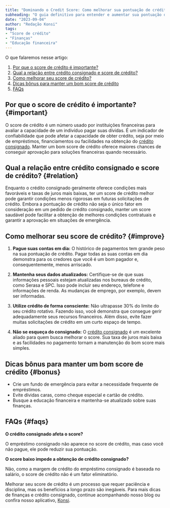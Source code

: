 ```yaml
---
title: "Dominando o Credit Score: Como melhorar sua pontuação de crédito como servidores públicos"
subheading: "O guia definitivo para entender e aumentar sua pontuação de crédito"
date: "2023-09-04"
author: "Redação Konsi"
tags:
- "Score de crédito"
- "Finanças"
- "Educação financeira"
---
```


O que falaremos nesse artigo:
1. [Por que o score de crédito é importante?](#important)
2. [Qual a relação entre crédito consignado e score de crédito?](#relation)
3. [Como melhorar seu score de crédito?](#improve)
4. [Dicas bônus para manter um bom score de crédito](#bonus)
5. [FAQs](#faqs)

## Por que o score de crédito é importante? {#important}

O score de crédito é um número usado por instituições financeiras para avaliar a capacidade de um indivíduo pagar suas dívidas. É um indicador de confiabilidade que pode afetar a capacidade de obter crédito, seja por meio de empréstimos, financiamentos ou facilidades na obtenção do [crédito consignado](konsi.com.br/creditconsignado). Manter um bom score de crédito oferece maiores chances de conseguir aprovação para soluções financeiras quando necessário.

## Qual a relação entre crédito consignado e score de crédito? {#relation}

Enquanto o crédito consignado geralmente oferece condições mais favoráveis e taxas de juros mais baixas, ter um score de crédito melhor pode garantir condições menos rigorosas em futuras solicitações de crédito. Embora a pontuação de crédito não seja o único fator em consideração em um pedido de crédito consignado, manter um score saudável pode facilitar a obtenção de melhores condições contratuais e garantir a aprovação em situações de emergência.

## Como melhorar seu score de crédito? {#improve}

1. **Pague suas contas em dia:** O histórico de pagamentos tem grande peso na sua pontuação de crédito. Pagar todas as suas contas em dia demonstra para os credores que você é um bom pagador e, consequentemente, menos arriscado.

2. **Mantenha seus dados atualizados:** Certifique-se de que suas informações pessoais estejam atualizadas nos bureaus de crédito, como Serasa e SPC. Isso pode incluir seu endereço, telefone e informações de renda. As mudanças de emprego, por exemplo, devem ser informadas.

3. **Utilize crédito de forma consciente:** Não ultrapasse 30% do limite do seu crédito rotativo. Fazendo isso, você demonstra que consegue gerir adequadamente seus recursos financeiros. Além disso, evite fazer muitas solicitações de crédito em um curto espaço de tempo.

4. **Não se esqueça do consignado:** O [crédito consignado](konsi.com.br/creditconsignado) é um excelente aliado para quem busca melhorar o score. Sua taxa de juros mais baixa e as facilidades no pagamento tornam a manutenção do bom score mais simples.

## Dicas bônus para manter um bom score de crédito {#bonus}

- Crie um fundo de emergência para evitar a necessidade frequente de empréstimos.
- Evite dívidas caras, como cheque especial e cartão de crédito.
- Busque a educação financeira e mantenha-se atualizado sobre suas finanças.

## FAQs {#faqs}

**O crédito consignado afeta o score?**

O empréstimo consignado não aparece no score de crédito, mas caso você não pague, ele pode reduzir sua pontuação.

**O score baixo impede a obtenção de crédito consignado?**

Não, como a margem de crédito do empréstimo consignado é baseada no salário, o score de crédito não é um fator eliminatório.

Melhorar seu score de crédito é um processo que requer paciência e disciplina, mas os benefícios a longo prazo são inegáveis. Para mais dicas de finanças e crédito consignado, continue acompanhando nosso blog ou confira nosso aplicativo, [Konsi](konsi.com.br/downloadapp).
